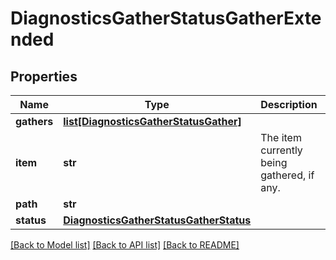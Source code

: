 # DiagnosticsGatherStatusGatherExtended

## Properties
Name | Type | Description | Notes
------------ | ------------- | ------------- | -------------
**gathers** | [**list[DiagnosticsGatherStatusGather]**](DiagnosticsGatherStatusGather.md) |  | [optional] 
**item** | **str** | The item currently being gathered, if any. | [optional] 
**path** | **str** |  | [optional] 
**status** | [**DiagnosticsGatherStatusGatherStatus**](DiagnosticsGatherStatusGatherStatus.md) |  | [optional] 

[[Back to Model list]](../README.md#documentation-for-models) [[Back to API list]](../README.md#documentation-for-api-endpoints) [[Back to README]](../README.md)


